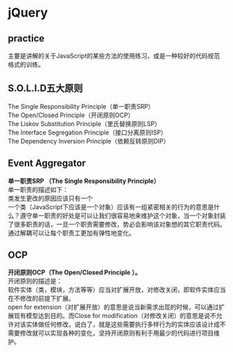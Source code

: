 # jQuery
## practice
主要是讲解的关于JavaScript的某些方法的使用练习，或是一种较好的代码规范格式的训练。
## S.O.L.I.D五大原则
The Single Responsibility Principle（单一职责SRP）<br/>
The Open/Closed Principle（开闭原则OCP）<br/>
The Liskov Substitution Principle（里氏替换原则LSP）<br/>
The Interface Segregation Principle（接口分离原则ISP）<br/>
The Dependency Inversion Principle（依赖反转原则DIP）<br/>
## Event Aggregator
<b>单一职责SRP （The Single Responsibility Principle）</b>
<br>
单一职责的描述如下：
<br/>
类发生更改的原因应该只有一个<br/>
一个类（JavaScript下应该是一个对象）应该有一组紧密相关的行为的意思是什么？遵守单一职责的好处是可以让我们很容易地来维护这个对象，当一个对象封装了很多职责的话，一旦一个职责需要修改，势必会影响该对象想的其它职责代码。通过解耦可以让每个职责工更加有弹性地变化。<br/>
## OCP
<b>开闭原则OCP（The Open/Closed Principle ）。</b>
<br/>
开闭原则的描述是：
<br/>
软件实体（类，模块，方法等等）应当对扩展开放，对修改关闭，即软件实体应当在不修改的前提下扩展。<br/>
open for extension（对扩展开放）的意思是说当新需求出现的时候，可以通过扩展现有模型达到目的。而Close for modification（对修改关闭）的意思是说不允许对该实体做任何修改，说白了，就是这些需要执行多样行为的实体应该设计成不需要修改就可以实现各种的变化，坚持开闭原则有利于用最少的代码进行项目维护。<br/>
